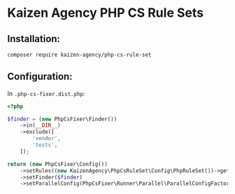 # Kaizen Agency PHP CS Rule Sets

Installation:
---

```bash
composer require kaizen-agency/php-cs-rule-set
```

Configuration:
---

In `.php-cs-fixer.dist.php`:

```php
<?php

$finder = (new PhpCsFixer\Finder())
    ->in(__DIR__)
    ->exclude([
        'vendor',
        'tests',
    ]);

return (new PhpCsFixer\Config())
    ->setRules((new KaizenAgency\PhpCsRuleSet\Config\PhpRuleSet())->getRules())
    ->setFinder($finder)
    ->setParallelConfig(PhpCsFixer\Runner\Parallel\ParallelConfigFactory::detect());
